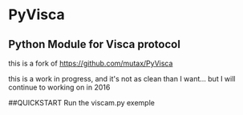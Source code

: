 # PyVisca
Python Module for Visca protocol
---
this is a fork of https://github.com/mutax/PyVisca

this is a work in progress, and it's not as clean than I want… but I will continue to working on in 2016

##QUICKSTART
Run the viscam.py exemple
